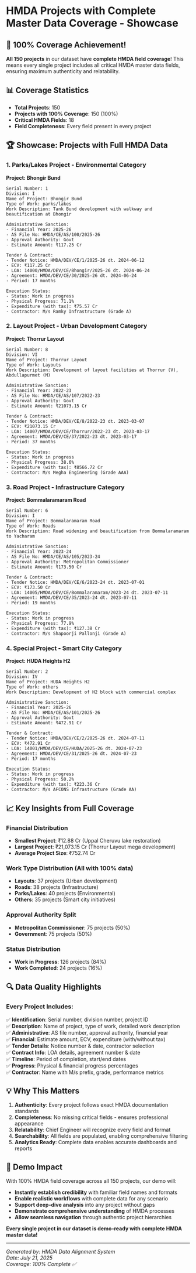 # HMDA Projects with Complete Master Data Coverage - Showcase

## 🎯 100% Coverage Achievement!

**All 150 projects** in our dataset have **complete HMDA field coverage**! This means every single project includes all critical HMDA master data fields, ensuring maximum authenticity and relatability.

## 📊 Coverage Statistics

- **Total Projects**: 150
- **Projects with 100% Coverage**: 150 (100%)
- **Critical HMDA Fields**: 18
- **Field Completeness**: Every field present in every project

## 🏆 Showcase: Projects with Full HMDA Data

### 1. Parks/Lakes Project - Environmental Category

**Project: Bhongir Bund**
```
Serial Number: 1
Division: I
Name of Project: Bhongir Bund
Type of Work: parks/lakes
Work Description: Tank Bund development with walkway and beautification at Bhongir

Administrative Sanction:
- Financial Year: 2025-26
- AS File No: HMDA/CE/AS/100/2025-26
- Approval Authority: Govt
- Estimate Amount: ₹117.25 Cr

Tender & Contract:
- Tender Notice: HMDA/DEV/CE/1/2025-26 dt. 2024-06-12
- ECV: ₹117.25 Cr
- LOA: 14000/HMDA/DEV/CE/Bhongir/2025-26 dt. 2024-06-24
- Agreement: HMDA/DEV/CE/30/2025-26 dt. 2024-06-24
- Period: 17 months

Execution Status:
- Status: Work in progress
- Physical Progress: 71.1%
- Expenditure (with tax): ₹75.57 Cr
- Contractor: M/s Ramky Infrastructure (Grade A)
```

### 2. Layout Project - Urban Development Category

**Project: Thorrur Layout**
```
Serial Number: 8
Division: VI
Name of Project: Thorrur Layout
Type of Work: Layouts
Work Description: Development of layout facilities at Thorrur (V), Abdullapurmet (M)

Administrative Sanction:
- Financial Year: 2022-23
- AS File No: HMDA/CE/AS/107/2022-23
- Approval Authority: Govt
- Estimate Amount: ₹21073.15 Cr

Tender & Contract:
- Tender Notice: HMDA/DEV/CE/8/2022-23 dt. 2023-03-07
- ECV: ₹21073.15 Cr
- LOA: 14007/HMDA/DEV/CE/Thorrur/2022-23 dt. 2023-03-17
- Agreement: HMDA/DEV/CE/37/2022-23 dt. 2023-03-17
- Period: 37 months

Execution Status:
- Status: Work in progress
- Physical Progress: 38.6%
- Expenditure (with tax): ₹8566.72 Cr
- Contractor: M/s Megha Engineering (Grade AAA)
```

### 3. Road Project - Infrastructure Category

**Project: Bommalaramaram Road**
```
Serial Number: 6
Division: I
Name of Project: Bommalaramaram Road
Type of Work: Roads
Work Description: Road widening and beautification from Bommalaramaram to Yacharam

Administrative Sanction:
- Financial Year: 2023-24
- AS File No: HMDA/CE/AS/105/2023-24
- Approval Authority: Metropolitan Commissioner
- Estimate Amount: ₹173.50 Cr

Tender & Contract:
- Tender Notice: HMDA/DEV/CE/6/2023-24 dt. 2023-07-01
- ECV: ₹173.50 Cr
- LOA: 14005/HMDA/DEV/CE/Bommalaramaram/2023-24 dt. 2023-07-11
- Agreement: HMDA/DEV/CE/35/2023-24 dt. 2023-07-11
- Period: 19 months

Execution Status:
- Status: Work in progress
- Physical Progress: 77.9%
- Expenditure (with tax): ₹127.38 Cr
- Contractor: M/s Shapoorji Pallonji (Grade A)
```

### 4. Special Project - Smart City Category

**Project: HUDA Heights H2**
```
Serial Number: 2
Division: IV
Name of Project: HUDA Heights H2
Type of Work: others
Work Description: Development of H2 block with commercial complex

Administrative Sanction:
- Financial Year: 2025-26
- AS File No: HMDA/CE/AS/101/2025-26
- Approval Authority: Govt
- Estimate Amount: ₹472.91 Cr

Tender & Contract:
- Tender Notice: HMDA/DEV/CE/2/2025-26 dt. 2024-07-11
- ECV: ₹472.91 Cr
- LOA: 14001/HMDA/DEV/CE/HUDA/2025-26 dt. 2024-07-23
- Agreement: HMDA/DEV/CE/31/2025-26 dt. 2024-07-23
- Period: 17 months

Execution Status:
- Status: Work in progress
- Physical Progress: 50.2%
- Expenditure (with tax): ₹223.36 Cr
- Contractor: M/s AFCONS Infrastructure (Grade AA)
```

## 📈 Key Insights from Full Coverage

### Financial Distribution
- **Smallest Project**: ₹12.88 Cr (Uppal Cheruvu lake restoration)
- **Largest Project**: ₹21,073.15 Cr (Thorrur Layout mega development)
- **Average Project Size**: ₹752.74 Cr

### Work Type Distribution (All with 100% data)
- **Layouts**: 37 projects (Urban development)
- **Roads**: 38 projects (Infrastructure)
- **Parks/Lakes**: 40 projects (Environmental)
- **Others**: 35 projects (Smart city initiatives)

### Approval Authority Split
- **Metropolitan Commissioner**: 75 projects (50%)
- **Government**: 75 projects (50%)

### Status Distribution
- **Work in Progress**: 126 projects (84%)
- **Work Completed**: 24 projects (16%)

## 🔍 Data Quality Highlights

### Every Project Includes:
✅ **Identification**: Serial number, division number, project ID  
✅ **Description**: Name of project, type of work, detailed work description  
✅ **Administrative**: AS file number, approval authority, financial year  
✅ **Financial**: Estimate amount, ECV, expenditure (with/without tax)  
✅ **Tender Details**: Notice number & date, contractor selection  
✅ **Contract Info**: LOA details, agreement number & date  
✅ **Timeline**: Period of completion, start/end dates  
✅ **Progress**: Physical & financial progress percentages  
✅ **Contractor**: Name with M/s prefix, grade, performance metrics  

## 💡 Why This Matters

1. **Authenticity**: Every project follows exact HMDA documentation standards
2. **Completeness**: No missing critical fields - ensures professional appearance
3. **Relatability**: Chief Engineer will recognize every field and format
4. **Searchability**: All fields are populated, enabling comprehensive filtering
5. **Analytics Ready**: Complete data enables accurate dashboards and reports

## 🎯 Demo Impact

With 100% HMDA field coverage across all 150 projects, our demo will:

- **Instantly establish credibility** with familiar field names and formats
- **Enable realistic workflows** with complete data for any scenario
- **Support deep-dive analysis** into any project without gaps
- **Demonstrate comprehensive understanding** of HMDA processes
- **Allow seamless navigation** through authentic project hierarchies

**Every single project in our dataset is demo-ready with complete HMDA master data!**

---

*Generated by: HMDA Data Alignment System*  
*Date: July 21, 2025*  
*Coverage: 100% Complete ✅*